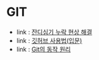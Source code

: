 # GIT
- link : [잔디심기 누락 현상 해결](https://kdjun97.github.io/git-github/plant-grass/)
- link : [깃허브 사용법(입문)](https://homeproject.tistory.com/9)
- link : [Git의 동작 원리](https://ndb796.tistory.com/187)